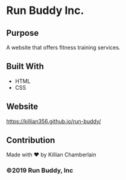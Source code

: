 # Run Buddy Inc.

## Purpose
A website that offers fitness training services.

## Built With
* HTML
* CSS

## Website
https://killian356.github.io/run-buddy/

## Contribution
Made with ❤️ by Killian Chamberlain

### ©️2019 Run Buddy, Inc
